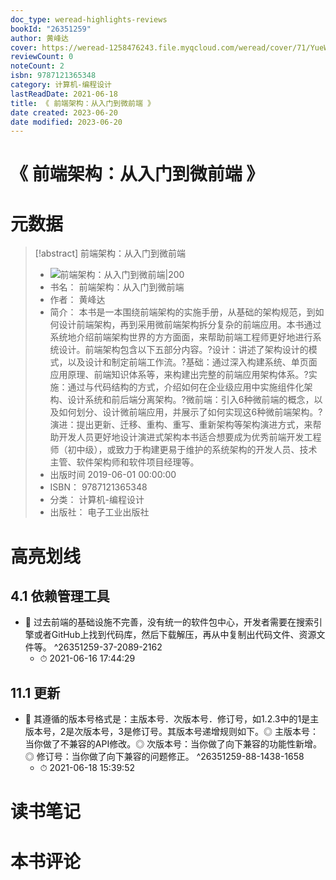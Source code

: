```yaml
---
doc_type: weread-highlights-reviews
bookId: "26351259"
author: 黄峰达
cover: https://weread-1258476243.file.myqcloud.com/weread/cover/71/YueWen_26351259/t7_YueWen_26351259.jpg
reviewCount: 0
noteCount: 2
isbn: 9787121365348
category: 计算机-编程设计
lastReadDate: 2021-06-18
title: 《 前端架构：从入门到微前端 》
date created: 2023-06-20
date modified: 2023-06-20
---
```


# 《 前端架构：从入门到微前端 》

# 元数据

> [!abstract] 前端架构：从入门到微前端
> - ![ 前端架构：从入门到微前端|200](https://weread-1258476243.file.myqcloud.com/weread/cover/71/YueWen_26351259/t7_YueWen_26351259.jpg)
> - 书名： 前端架构：从入门到微前端
> - 作者： 黄峰达
> - 简介： 本书是一本围绕前端架构的实施手册，从基础的架构规范，到如何设计前端架构，再到采用微前端架构拆分复杂的前端应用。本书通过系统地介绍前端架构世界的方方面面，来帮助前端工程师更好地进行系统设计。前端架构包含以下五部分内容。?设计：讲述了架构设计的模式，以及设计和制定前端工作流。?基础：通过深入构建系统、单页面应用原理、前端知识体系等，来构建出完整的前端应用架构体系。?实施：通过与代码结构的方式，介绍如何在企业级应用中实施组件化架构、设计系统和前后端分离架构。?微前端：引入6种微前端的概念，以及如何划分、设计微前端应用，并展示了如何实现这6种微前端架构。?演进：提出更新、迁移、重构、重写、重新架构等架构演进方式，来帮助开发人员更好地设计演进式架构本书适合想要成为优秀前端开发工程师（初中级），或致力于构建更易于维护的系统架构的开发人员、技术主管、软件架构师和软件项目经理等。
> - 出版时间 2019-06-01 00:00:00
> - ISBN： 9787121365348
> - 分类： 计算机-编程设计
> - 出版社： 电子工业出版社

# 高亮划线

## 4.1 依赖管理工具

- 📌 过去前端的基础设施不完善，没有统一的软件包中心，开发者需要在搜索引擎或者GitHub上找到代码库，然后下载解压，再从中复制出代码文件、资源文件等。 ^26351259-37-2089-2162
    - ⏱ 2021-06-16 17:44:29

## 11.1 更新

- 📌 其遵循的版本号格式是：主版本号．次版本号．修订号，如1.2.3中的1是主版本号，2是次版本号，3是修订号。其版本号递增规则如下。◎ 主版本号：当你做了不兼容的API修改。◎ 次版本号：当你做了向下兼容的功能性新增。◎ 修订号：当你做了向下兼容的问题修正。 ^26351259-88-1438-1658
    - ⏱ 2021-06-18 15:39:52

# 读书笔记

# 本书评论
